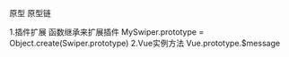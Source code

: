 原型
原型链

1.插件扩展
  函数继承来扩展插件
  MySwiper.prototype = Object.create(Swiper.prototype)
2.Vue实例方法
  Vue.prototype.$message
